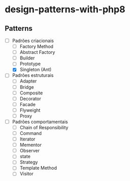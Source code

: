 # design-patterns-with-php8


## Patterns

- [ ] Padrões criacionais
    - [ ] Factory Method
    - [ ] Abstract Factory
    - [ ] Builder
    - [ ] Prototype
    - [x] Singleton (Ant)

- [ ] Padrões estruturais
    - [ ] Adapter
    - [ ] Bridge
    - [ ] Composite
    - [ ] Decorator
    - [ ] Facade
    - [ ] Flyweight
    - [ ] Proxy

- [ ] Padrões comportamentais
    - [ ] Chain of Responsibility
    - [ ] Command
    - [ ] Iterator
    - [ ] Mementor
    - [ ] Observer
    - [ ] state
    - [ ] Strategy
    - [ ] Template Method
    - [ ] Visitor